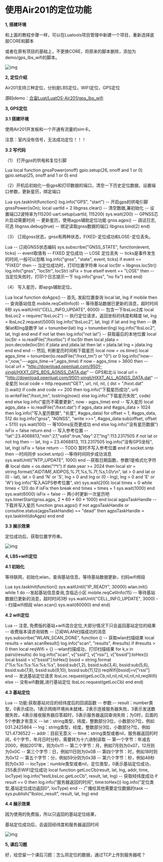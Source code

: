 # 使用Air201的定位功能
**1, 搭建环境**

和上面的教程步骤一样，可以在Luatools项目管理中新建一个项目，重新选择底层CORE和脚本

或者在原有项目的基础上，不更换CORE，将原来的脚本删除，添加为demo/gps_lbs_wifi的脚本。

![img](file:///C:\Users\梁健\AppData\Local\Temp\ksohtml21480\wps25.jpg) 

**2, 定位介绍**

Air201支持三种定位，分别是LBS定位，WIFI定位，GPS定位

源码demo：[合宙Luat/LuatOS-Air201/gps_lbs_wifi](https://gitee.com/openLuat/LuatOS-Air201/tree/master/demo/gps_lbs_wifi)

**3, GPS定位**

 **3.1 搭建环境**

使用Air201开发板和一个开通有流量的sim卡。

注意：室内没有信号，无法成功定位！！！

 **3.2 写代码**

（1） 打开gps的供电和复位引脚

Lua local function gnssPower(onoff)   gpio.setup(26, onoff and 1 or 0)   gpio.setup(25, onoff and 1 or 0)  end

（2）开机后初始化一些gps和打印数据的端口，清空一下历史定位数据，设置端口参数，更新星历，绑定端口

Lua sys.taskInit(function()   log.info("GPS", "start")   -- 开启gps的供电引脚   gnssPower(isOn);    local uartId = 2   libgnss.clear() -- 清空数据,兼初始化   -- 设置端口2波特率为115200   uart.setup(uartId, 115200)    sys.wait(200) -- GPNSS芯片启动需要时间   -- 更新星历，使用agps辅助定位功能   gnss.agps()    -- 调试日志,可选   libgnss.debug(true)   -- 绑定读取gnss数据的端口   libgnss.bind(2) end)

（3） 订阅gnss状态，gnss有两种状态，FIXED-定位成功和LOSE-定位丢失。

Lua -- 订阅GNSS状态编码 sys.subscribe("GNSS_STATE", function(event, ticks)   -- event取值有    -- FIXED 定位成功   -- LOSE  定位丢失   -- ticks是事件发生的时间,一般可以忽略   log.info("gnss", "state", event, ticks)   if event == "FIXED" then     -- 当定位成功时，打印位置字符串     local locStr = libgnss.locStr()     log.info("gnss", "locStr", locStr)     isFix = true   elseif event == "LOSE" then     -- 当定位失败时，打印个日志提示一下     log.info("gnss", "no fix")   end end)

（4） 写入星历，即apgs辅助定位。

Lua local function doAgps()   -- 首先, 发起位置查询   local lat, lng   if mobile then     -- 查询基站信息     mobile.reqCellInfo(6)     -- 等待基站数据已更新的消息，超时时间6秒     sys.waitUntil("CELL_INFO_UPDATE", 6000)     -- 包含一下lbsLoc2库     local lbsLoc2 = require("lbsLoc2")     -- 执行定位请求，返回坐标的纬度和精度     lat, lng = lbsLoc2.request(5000)     log.info("lbsLoc2", lat, lng)     if lat and lng then       -- 确保lat和lng是数字       lat = tonumber(lat)       lng = tonumber(lng)       log.info("lbsLoc2", lat, lng)     end   end   if not lat then     log.info("not lat")     -- 获取最后的本地位置     local locStr = io.readFile("/hxxtloc")     if locStr then       local jdata = json.decode(locStr)       if jdata and jdata.lat then         lat = jdata.lat         lng = jdata.lng       end     end   end   -- 然后, 判断星历时间和下载星历   local now = os.time()   local agps_time = tonumber(io.readFile("/hxxt_tm") or "0") or 0   log.info("now-->",now,"---agps_time-->",agps_time)   if now - agps_time > 3600 then     -- local url = "http://download.openluat.com/9501-xingli/HXXT_GPS_BDS_AGNSS_DATA.dat" -- GPS和北斗     local url = "http://download.openluat.com/9501-xingli/HXXT_ALL_AGNSS_DATA.dat"     -- 全星历      local code = http.request("GET", url, nil, nil, {       dst = "/hxxt.dat"     }).wait()     if code and code == 200 then       log.info("下载星历成功", url)       io.writeFile("/hxxt_tm", tostring(now))     else       log.info("下载星历失败", code)     end   else     log.info("星历不需要更新", now - agps_time)   end   -- 写入星历   local agps_data = io.readFile("/hxxt.dat")   if agps_data and #agps_data > 1024 then     log.info("写入星历数据", "长度", #agps_data)     for offset = 1, #agps_data, 512 do       log.info("gnss", "AGNSS", "write >>>", #agps_data:sub(offset, offset + 511))       sys.wait(100) -- 等100ms反而更成功     end   else     log.info("没有星历数据")     isFix = false     return   end    -- 写入参考位置   -- "lat":23.4068813,"min":27,"valid":true,"day":27,"lng":113.2317505   if not lat or not lng then     -- lat, lng = 23.4068813, 113.2317505     log.info("没有GPS坐标", lat, lng)     isFix = false     return -- TODO 暂时不写入参考位置   end   if socket.sntp then     --时间同步     socket.sntp()     --等待时间同步成功消息     sys.waitUntil("NTP_UPDATE", 1000)   end   --获取日期函数，参数1是格式化字符串   local date = os.date("!*t")   if date.year >= 2024 then     local str = string.format("$AIDTIME,%d,%d,%d,%d,%d,%d,000", date["year"], date["month"], date["day"], date["hour"], date["min"], date["sec"])     log.info("参考时间", str)     sys.wait(20)   end    local str = string.format("$AIDPOS,%.7f,%s,%.7f,%s,1.0\r\n", lat > 0 and lat or (0 - lat), lat > 0 and 'N' or 'S', lng > 0 and lng or (0 - lng), lng > 0 and 'E' or 'W')   log.info("写入AGPS参考位置", str)   sys.wait(200)   local times = 0   while times < 120 do     if isFix then       break     end     times = times + 1     sys.wait(1000)   end   sys.wait(6000)   isFix = false   -- 两小时更新一次星历吧   sys.timerStart(gnss.agps, 2 * 60 * 60 * 1000) end  local agpsTaskHandle  -- 下载并写入星历 function gnss.agps()   if not agpsTaskHandle or coroutine.status(agpsTaskHandle) == "dead" then     agpsTaskHandle = sys.taskInit(doAgps)   end end 

 **3.3 展示效果**

定位成功后，获取位置字符串。

![img](file:///C:\Users\梁健\AppData\Local\Temp\ksohtml21480\wps26.png) 

**4, LBS+wifi定位**

 **4.1 初始化**

等待联网，初始化wlan，查询基站信息，等待基站数据更新，扫码wifi频段

Lua sys.taskInit(function()   sys.waitUntil("IP_READY", 30000)   wlan.init()   while 1 do     --发起基站信息查询,含临近小区     mobile.reqCellInfo(15)     -- 等待基站数据已更新的消息，超时时间3秒     sys.waitUntil("CELL_INFO_UPDATE", 3000)     -- 扫描wifi频段     wlan.scan()     sys.wait(60000)   end end)

 **4.2 wifi定位**

Lua -- 注意, 免费版的基站+wifi混合定位,大部分情况下只会返回基站定位的结果 -- 收费版本请咨询销售 -- 订阅WLAN扫描成功的消息 sys.subscribe("WLAN_SCAN_DONE", function ()   -- 获取wlan扫描结果   local results = wlan.scanResult()   log.info("scan", "results", #results)   if #results > 0 then     local reqWifi = {}     --wlan扫描成功，打印扫描结果     for k,v in pairs(results) do       log.info("scan", v["ssid"], v["rssi"], v["bssid"]:toHex())       local bssid = v["bssid"]:toHex()       bssid = string.format ("%s:%s:%s:%s:%s:%s", bssid:sub(1,2), bssid:sub(3,4), bssid:sub(5,6), bssid:sub(7,8), bssid:sub(9,10), bssid:sub(11,12))       reqWifi[bssid]=v["rssi"]     end     -- 发送基站定位请求     lbsLoc.request(getLocCb,nil,nil,nil,nil,nil,nil,reqWifi)   else     -- 没有wifi数据,进行基站定位     lbsLoc.request(getLocCb)    end end)

 **4.3 基站定位**

Lua -- 功能:获取基站对应的经纬度后的回调函数 -- 参数:-- result：number类型，0表示成功，1表示网络环境尚未就绪，2表示连接服务器失败，3表示发送数据失败，4表示接收服务器应答超时，5表示服务器返回查询失败；为0时，后面的5个参数才有意义 -- lat：string类型，纬度，整数部分3位，小数部分7位，例如031.2425864 -- lng：string类型，经度，整数部分3位，小数部分7位，例如121.4736522 -- addr：目前无意义 -- time：string类型或者nil，服务器返回的时间，6个字节，年月日时分秒，需要转为十六进制读取   -- 第一个字节：年减去2000，例如2017年，则为0x11   -- 第二个字节：月，例如7月则为0x07，12月则为0x0C   -- 第三个字节：日，例如11日则为0x0B   -- 第四个字节：时，例如18时则为0x12   -- 第五个字节：分，例如59分则为0x3B   -- 第六个字节：秒，例如48秒则为0x30 -- locType：numble类型或者nil，定位类型，0表示基站定位成功，255表示WIFI定位成功 local function getLocCb(result, lat, lng, addr, time, locType)   log.info("testLbsLoc.getLocCb", result, lat, lng)   -- 获取经纬度成功   if result == 0 then     log.info("服务器返回的时间", time:toHex())     log.info("定位类型,基站定位成功返回0", locType)   end   -- 广播给其他需要定位数据的task   -- sys.publish("lbsloc_result", result, lat, lng) end

 **4.4 展示效果**

因为使用的免费版，所以只返回的基站定位结果，

基站定位成功后，会返回经纬度和服务器返回时间

![img](file:///C:\Users\梁健\AppData\Local\Temp\ksohtml21480\wps27.png) 

**5, 课后习题**

好，给您留一个课后习题：怎么将定位的数据，通过TCP上传到服务器呢？

 
